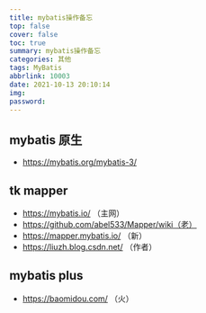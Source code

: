 ```yaml
---
title: mybatis操作备忘
top: false
cover: false
toc: true
summary: mybatis操作备忘
categories: 其他
tags: MyBatis
abbrlink: 10003
date: 2021-10-13 20:10:14
img:
password:
---
```


## mybatis 原生
- https://mybatis.org/mybatis-3/
## tk mapper
- https://mybatis.io/ （主网）
- https://github.com/abel533/Mapper/wiki（老）
- https://mapper.mybatis.io/ （新）
- https://liuzh.blog.csdn.net/ （作者）
## mybatis plus
- https://baomidou.com/ （火）